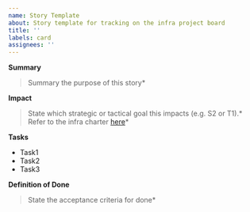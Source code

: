 ```yaml
---
name: Story Template
about: Story template for tracking on the infra project board 
title: ''
labels: card
assignees: ''
---
```


**Summary**

> Summary the purpose of this story*

**Impact**

> State which strategic or tactical goal this impacts (e.g. S2 or T1).*
> Refer to the infra charter [here](https://drive.google.com/open?id=1GFwzH3BGjkI-a8bDxREg9oJHcmab3wbw9m4xAfb-bBk)*

**Tasks**
- Task1
- Task2
- Task3

**Definition of Done**

> State the acceptance criteria for done*

